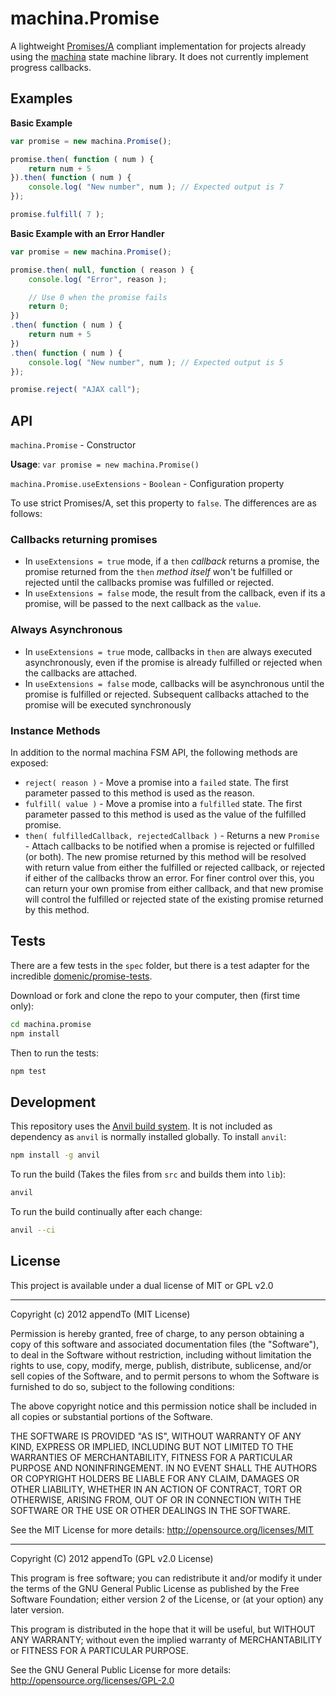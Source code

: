 # machina.Promise

A lightweight [Promises/A](http://wiki.commonjs.org/wiki/Promises/A#Proposal) compliant implementation for projects already using the [machina](http://machina-js.org) state machine library. It does not currently implement progress callbacks.

## Examples

**Basic Example**

```javascript
var promise = new machina.Promise();

promise.then( function ( num ) {
	return num + 5
}).then( function ( num ) {
	console.log( "New number", num ); // Expected output is 7
});

promise.fulfill( 7 );
```

**Basic Example with an Error Handler**

```javascript
var promise = new machina.Promise();

promise.then( null, function ( reason ) {
	console.log( "Error", reason );

	// Use 0 when the promise fails
	return 0;
})
.then( function ( num ) {
	return num + 5
})
.then( function ( num ) {
	console.log( "New number", num ); // Expected output is 5
});

promise.reject( "AJAX call");
```

## API

`machina.Promise` - Constructor

**Usage**: `var promise = new machina.Promise()`

`machina.Promise.useExtensions` - `Boolean` - Configuration property

To use strict Promises/A, set this property to `false`. The differences are as follows:

### Callbacks returning promises

* In `useExtensions = true` mode, if a `then` *callback* returns a promise, the promise returned from the `then` *method itself* won't be fulfilled or rejected until the callbacks promise was fulfilled or rejected.
* In `useExtensions = false` mode, the result from the callback, even if its a promise, will be passed to the next callback as the `value`.

### Always Asynchronous

* In `useExtensions = true` mode, callbacks in `then` are always executed asynchronously, even if the promise is already fulfilled or rejected when the callbacks are attached. 
* In `useExtensions = false` mode, callbacks will be asynchronous until the promise is fulfilled or rejected. Subsequent callbacks attached to the promise will be executed synchronously
 
### Instance Methods

In addition to the normal machina FSM API, the following methods are exposed:

* `reject( reason )` - Move a promise into a `failed` state. The first parameter passed to this method is used as the reason.
* `fulfill( value )` - Move a promise into a `fulfilled` state. The first parameter passed to this method is used as the value of the fulfilled promise.
* `then( fulfilledCallback, rejectedCallback )` - Returns a new `Promise` - Attach callbacks to be notified when a promise is rejected or fulfilled (or both). The new promise returned by this method will be resolved with return value from either the fulfilled or rejected callback, or rejected if either of the callbacks throw an error. For finer control over this, you can return your own promise from either callback, and that new promise will control the fulfilled or rejected state of the existing promise returned by this method.

## Tests

There are a few tests in the `spec` folder, but there is a test adapter for the incredible [domenic/promise-tests](https://github.com/domenic/promise-tests).

Download or fork and clone the repo to your computer, then (first time only):

```sh
cd machina.promise
npm install
```

Then to run the tests:

```sh
npm test
```

## Development

This repository uses the [Anvil build system](http://github.com/anviljs/anvil.js). It is not included as dependency as `anvil` is normally installed globally.  To install `anvil`:

```sh
npm install -g anvil
```

To run the build (Takes the files from `src` and builds them into `lib`):

```sh
anvil
```

To run the build continually after each change:

```sh
anvil --ci
```


## License

This project is available under a dual license of MIT or GPL v2.0

---

Copyright (c) 2012 appendTo (MIT License)

Permission is hereby granted, free of charge, to any person
obtaining a copy of this software and associated documentation
files (the "Software"), to deal in the Software without
restriction, including without limitation the rights to use,
copy, modify, merge, publish, distribute, sublicense, and/or sell
copies of the Software, and to permit persons to whom the
Software is furnished to do so, subject to the following
conditions:

The above copyright notice and this permission notice shall be
included in all copies or substantial portions of the Software.

THE SOFTWARE IS PROVIDED "AS IS", WITHOUT WARRANTY OF ANY KIND,
EXPRESS OR IMPLIED, INCLUDING BUT NOT LIMITED TO THE WARRANTIES
OF MERCHANTABILITY, FITNESS FOR A PARTICULAR PURPOSE AND
NONINFRINGEMENT. IN NO EVENT SHALL THE AUTHORS OR COPYRIGHT
HOLDERS BE LIABLE FOR ANY CLAIM, DAMAGES OR OTHER LIABILITY,
WHETHER IN AN ACTION OF CONTRACT, TORT OR OTHERWISE, ARISING
FROM, OUT OF OR IN CONNECTION WITH THE SOFTWARE OR THE USE OR
OTHER DEALINGS IN THE SOFTWARE.

See the MIT License for more details: http://opensource.org/licenses/MIT

---

Copyright (C) 2012 appendTo (GPL v2.0 License)

This program is free software; you can redistribute it and/or modify
it under the terms of the GNU General Public License as published by
the Free Software Foundation; either version 2 of the License, or (at
your option) any later version.

This program is distributed in the hope that it will be useful, but
WITHOUT ANY WARRANTY; without even the implied warranty of MERCHANTABILITY
or FITNESS FOR A PARTICULAR PURPOSE.

See the GNU General Public License for more details:
http://opensource.org/licenses/GPL-2.0
